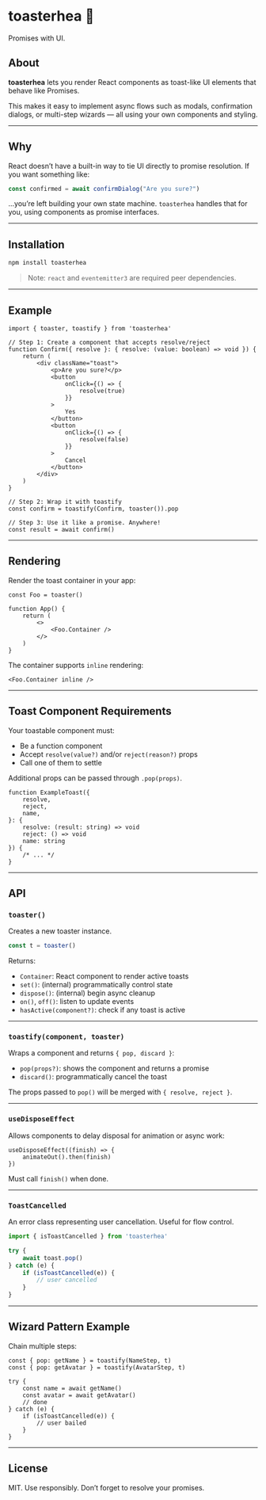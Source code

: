 # toasterhea 🍞

Promises with UI.


## About

**toasterhea** lets you render React components as toast-like UI elements that behave like Promises.

This makes it easy to implement async flows such as modals, confirmation dialogs, or multi-step wizards — all using your own components and styling.

---

## Why

React doesn’t have a built-in way to tie UI directly to promise resolution. If you want something like:

```ts
const confirmed = await confirmDialog("Are you sure?")
```

...you’re left building your own state machine. `toasterhea` handles that for you, using components as promise interfaces.

---

## Installation

```bash
npm install toasterhea
```

> Note: `react` and `eventemitter3` are required peer dependencies.

---

## Example

```tsx
import { toaster, toastify } from 'toasterhea'

// Step 1: Create a component that accepts resolve/reject
function Confirm({ resolve }: { resolve: (value: boolean) => void }) {
    return (
        <div className="toast">
            <p>Are you sure?</p>
            <button
                onClick={() => {
                    resolve(true)
                }}
            >
                Yes
            </button>
            <button
                onClick={() => {
                    resolve(false)
                }}
            >
                Cancel
            </button>
        </div>
    )
}

// Step 2: Wrap it with toastify
const confirm = toastify(Confirm, toaster()).pop

// Step 3: Use it like a promise. Anywhere!
const result = await confirm()
```

---

## Rendering

Render the toast container in your app:

```tsx
const Foo = toaster()

function App() {
    return (
        <>
            <Foo.Container />
        </>
    )
}
```

The container supports `inline` rendering:

```tsx
<Foo.Container inline />
```

---

## Toast Component Requirements

Your toastable component must:

- Be a function component
- Accept `resolve(value?)` and/or `reject(reason?)` props
- Call one of them to settle

Additional props can be passed through `.pop(props)`.

```tsx
function ExampleToast({
    resolve,
    reject,
    name,
}: {
    resolve: (result: string) => void
    reject: () => void
    name: string
}) {
    /* ... */
}
```

---

## API

### `toaster()`

Creates a new toaster instance.

```ts
const t = toaster()
```

Returns:

- `Container`: React component to render active toasts
- `set()`: (internal) programmatically control state
- `dispose()`: (internal) begin async cleanup
- `on()`, `off()`: listen to update events
- `hasActive(component?)`: check if any toast is active

---

### `toastify(component, toaster)`

Wraps a component and returns `{ pop, discard }`:

- `pop(props?)`: shows the component and returns a promise
- `discard()`: programmatically cancel the toast

The props passed to `pop()` will be merged with `{ resolve, reject }`.

---

### `useDisposeEffect`

Allows components to delay disposal for animation or async work:

```tsx
useDisposeEffect((finish) => {
    animateOut().then(finish)
})
```

Must call `finish()` when done.

---

### `ToastCancelled`

An error class representing user cancellation. Useful for flow control.

```ts
import { isToastCancelled } from 'toasterhea'

try {
    await toast.pop()
} catch (e) {
    if (isToastCancelled(e)) {
        // user cancelled
    }
}
```

---

## Wizard Pattern Example

Chain multiple steps:

```tsx
const { pop: getName } = toastify(NameStep, t)
const { pop: getAvatar } = toastify(AvatarStep, t)

try {
    const name = await getName()
    const avatar = await getAvatar()
    // done
} catch (e) {
    if (isToastCancelled(e)) {
        // user bailed
    }
}
```

---

## License

MIT. Use responsibly. Don’t forget to resolve your promises.
